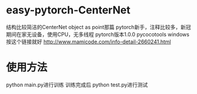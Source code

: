 # easy-pytorch-CenterNet
结构比较简洁的CenterNet
object as point那篇
pytorch新手，注释比较多，新冠期间在家无设备，使用CPU，无多线程
pytorch版本1.0.0
pycocotools windows按这个链接就好    http://www.mamicode.com/info-detail-2660241.html


# 使用方法
python main.py进行训练
训练完成后 python test.py进行测试
